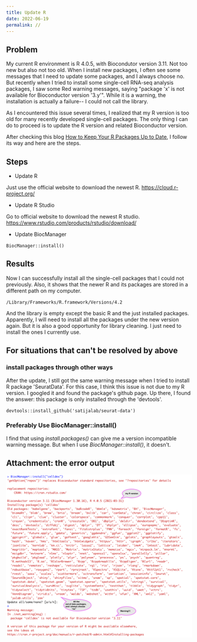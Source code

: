 ```yaml
---
title: Update R
date: 2022-06-19
permalink: //
---
```


## Problem
My current R environment is R 4.0.5, with Biocondutor version 3.11. Not too new but also not too old. 
When I install new packages, I often see some messages that I need to update some packages, and I always choose no. 
But recently when I tried to install some single-cell RNA-seq analysis packages, I saw some Red warning messages, 
saying "package 'x' is not available for Bioconductor version '3.y'". While it is a warning, the installation is actually a failure-- I could not call the library.

As I encountered this issue several times, I realized that my R version is too old for many recently developed single-cell packages.
The only thing I can do to proceed is to update the R version and related Bioconductor version.

After checking this blog [How to Keep Your R Packages Up to Date](https://rfortherestofus.com/2020/09/how-to-update-rstudio-r-packages/), I follow its way and here are the steps.

## Steps
- Update R

Just use the official website to download the newest R. https://cloud.r-project.org/
- Update R Studio

Go to official website to download the newest R studio. https://www.rstudio.com/products/rstudio/download/
- Update BiocManager
```
BiocManager::install()
```

## Results
Now I can successfully install all the single-cell packages that I could not previously.
Also, it shows that the newer R and its packages are stored in a different path on my computer. 
```
/Library/Frameworks/R.framework/Versions/4.2
```
And the library is empty except the basic R and the just installed packages. 
Apparently, I will need to install all the packages under the new version again.
But it is also a good opportunity for library cleaning. I just need to install the ones I currently use.

## For situations that can't be resolved by above
### install packages through other ways
After the update, I still got the same warning message when I tried to install R package 'SeuratData'. For this case, I think this issue is not due to my R version. I googled it and found the package's github page. Up there, I found the answer: this package is only installed through the 'devtools'.
```
devtools::install_github('satijalab/seurat-data')
```

### Preferably Use BiocManager::install()
I find that using *install.packages()* can give me a version incompatible warning message. But when I use *BiocManager::install()*, it doesn't.


## Attachment: the error output
<p align="center">
<img src="../figures/R_install_package_warning.png" width="800">
</p>
